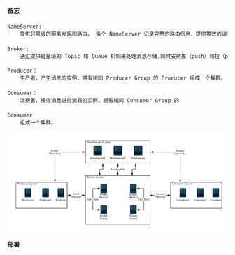 #### 备忘
```txt
NameServer: 
    提供轻量级的服务发现和路由。 每个 NameServer 记录完整的路由信息，提供等效的读写服务，并支持快速存储扩展。
    
Broker: 
    通过提供轻量级的 Topic 和 Queue 机制来处理消息存储,同时支持推（push）和拉（pull）模式以及主从结构的容错机制。

Producer：
    生产者，产生消息的实例，拥有相同 Producer Group 的 Producer 组成一个集群。

Consumer：
    消费者，接收消息进行消费的实例，拥有相同 Consumer Group 的

Consumer 
    组成一个集群。
```
![img](资料/RocketMQ.png)
#### 部署
```bash

```
